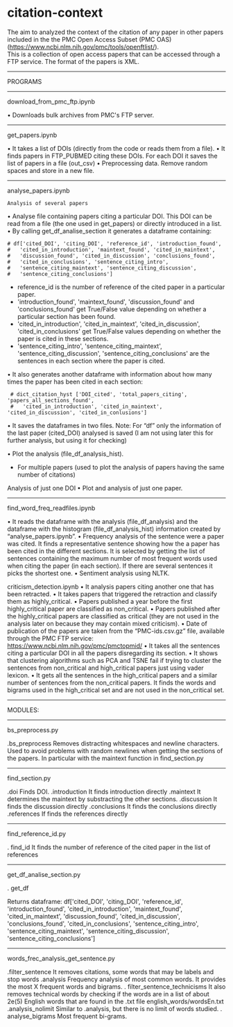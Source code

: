 # citation-context

The aim to analyzed the context of the citation of any paper in other papers included in the the PMC Open Access Subset (PMC OAS) 
(https://www.ncbi.nlm.nih.gov/pmc/tools/openftlist/).  
This is a collection of open access papers that can be accessed through a FTP service. The format of the papers is XML.


____________________________________________________________________________________________________________________
PROGRAMS

____________________________________________________________________________________________________________________
download_from_pmc_ftp.ipynb

•	Downloads bulk archives from PMC's FTP server.

____________________________________________________________________________________________________________________
get_papers.ipynb

•	It takes a list of DOIs (directly from the code or reads them from a file).
•	It finds papers in FTP_PUBMED citing these DOIs. For each DOI it saves the list of papers in a file (out_csv)
•	Preprocessing data. Remove random spaces and store in a new file. 

____________________________________________________________________________________________________________________
analyse_papers.ipynb

	Analysis of several papers 
•	Analyse file containing papers citing a particular DOI. This DOI can be read from a file (the one used in get_papers) or directly introduced in a list.
•	By calling get_df_analise_section it generates a dataframe containing:
    
    # df['cited_DOI', 'citing_DOI', 'reference_id', 'introduction_found', 
    #   'cited_in_introduction', 'maintext_found', 'cited_in_maintext', 
    #   'discussion_found', 'cited_in_discussion', 'conclusions_found', 
    #   'cited_in_conclusions', 'sentence_citing_intro', 
    #   'sentence_citing_maintext', 'sentence_citing_discussion', 
    #   'sentence_citing_conclusions']
    
-	reference_id is the number of reference of the cited paper in a particular paper. 
-	'introduction_found', 'maintext_found', 'discussion_found' and 'conclusions_found' get True/False value depending on whether a particular section has been found.
-	'cited_in_introduction', 'cited_in_maintext', 'cited_in_discussion', 'cited_in_conclusions' get True/False values depending on whether the paper is cited in these sections.
-	'sentence_citing_intro',  'sentence_citing_maintext', 'sentence_citing_discussion',    'sentence_citing_conclusions' are the sentences in each section where the paper is cited.

•	It also generates another dataframe with information about how many times the paper has been cited in each section: 

     # dict_citation_hyst ['DOI_cited', 'total_papers_citing', 'papers_all_sections_found',  
     #   'cited_in_introduction', 'cited_in_maintext', 'cited_in_discussion', 'cited_in_conlusions']

•	It saves the dataframes in two files. 
Note: For “df” only the information of the last paper (cited_DOI) analysed is saved (I am not using later this for further analysis, but using it for checking)

•	Plot the analysis (file_df_analysis_hist). 
-	For multiple papers (used to plot the analysis of papers having the same number of citations)

Analysis of just one DOI 
•	Plot and analysis of just one paper. 

____________________________________________________________________________________________________________________
find_word_freq_readfiles.ipynb

•	It reads the dataframe with the analysis (file_df_analysis) and the dataframe with the histogram (file_df_analysis_hist) information created by “analyse_papers.ipynb”.
•	Frequency analysis of the sentence were a paper was cited. It finds a representative sentence showing how the a paper has been cited in the different sections. It is selected by getting the list of sentences containing the maximum number of most frequent words used when citing the paper (in each section). If there are several sentences it picks the shortest one.
•	Sentiment analysis using NLTK.

criticism_detection.ipynb
•	It analysis papers citing another one that has been retracted.
•	It takes papers that triggered the retraction and classify them as highly_critical.
•	Papers published a year before the first highly_critical paper are classified as non_critical.
•	Papers published after the highly_critical papers are classified as critical (they are not used in the analysis later on because they may contain mixed criticism).
•	Date of publication of the papers are taken from the “PMC-ids.csv.gz” file, available through the PMC FTP service:
https://www.ncbi.nlm.nih.gov/pmc/pmctopmid/
•	It takes all the sentences citing a particular DOI in all the papers disregarding its section. 
•	It shows that clustering algorithms such as PCA and TSNE fail if trying to cluster the sentences from non_critical and high_critical papers just using vader lexicon.
•	It gets all the sentences in the high_critical papers and a similar number of sentences from the non_critical papers. It finds the words and bigrams used in the high_critical set and are not used in the non_critical set.


____________________________________________________________________________________________________________________
MODULES:

____________________________________________________________________________________________________________________
bs_preprocess.py

.bs_preprocess
	Removes distracting whitespaces and newline characters.
Used to avoid problems with random newlines when getting the sections of the papers. In particular with the maintext function in find_section.py

____________________________________________________________________________________________________________________
find_section.py

.doi
	Finds DOI.
.introduction
	It finds introduction directly
.maintext
	It determines the maintext by substracting the other sections.
.discussion
	It finds the discussion directly
.conclusions
	It finds the conclusions directly
.references
	If finds the references directly

____________________________________________________________________________________________________________________
find_reference_id.py

. find_id
	It finds the number of reference of the cited paper in the list of references

____________________________________________________________________________________________________________________
get_df_analise_section.py

. get_df	

Returns dataframe:
df['cited_DOI', 'citing_DOI', 'reference_id', 'introduction_found', 'cited_in_introduction', 'maintext_found', 'cited_in_maintext', 'discussion_found', 'cited_in_discussion', 'conclusions_found', 'cited_in_conclusions', 'sentence_citing_intro', 'sentence_citing_maintext', 'sentence_citing_discussion', 'sentence_citing_conclusions']

____________________________________________________________________________________________________________________
words_frec_analysis_get_sentence.py

.filter_sentence
	It removes citations, some words that may be labels and stop words
.analysis
	Frequency analysis of most common words. It provides the most X frequent words and bigrams.
. filter_sentence_technicisms
	It also removes technical words by checking if the words are in a list of about 2e(5) English words that are found in the .txt file english_words/wordsEn.txt
.analysis_nolimit
	Similar to .analysis, but there is no limit of words studied.
. analyse_bigrams
	Most frequent bi-grams.
